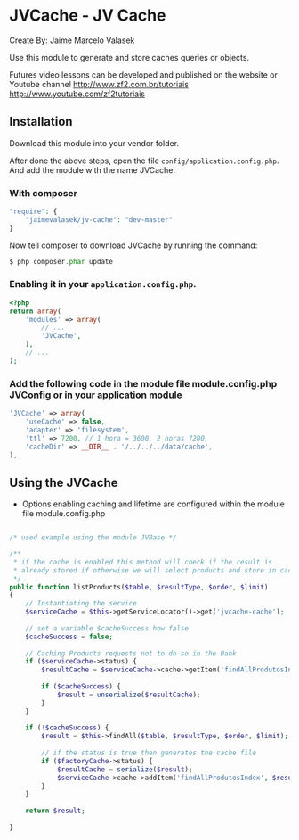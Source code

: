 JVCache - JV Cache
================
Create By: Jaime Marcelo Valasek

Use this module to generate and store caches queries or objects.

Futures video lessons can be developed and published on the website or Youtube channel http://www.zf2.com.br/tutoriais http://www.youtube.com/zf2tutoriais

Installation
-----
Download this module into your vendor folder.

After done the above steps, open the file `config/application.config.php`. And add the module with the name JVCache.

### With composer

```php
"require": {
    "jaimevalasek/jv-cache": "dev-master"
}
```

Now tell composer to download JVCache by running the command:
```php
$ php composer.phar update
```

### Enabling it in your `application.config.php`.
```php
<?php
return array(
    'modules' => array(
        // ...
        'JVCache',
    ),
    // ...
);
```

### Add the following code in the module file module.config.php JVConfig or in your application module
```php
'JVCache' => array(
    'useCache' => false,
    'adapter' => 'filesystem',
    'ttl' => 7200, // 1 hora = 3600, 2 horas 7200,
    'cacheDir' => __DIR__ . '/../../../data/cache',
),
```

Using the JVCache
-----

 - Options enabling caching and lifetime are configured within the module file module.config.php

```php

/* used example using the module JVBase */

/**
 * if the cache is enabled this method will check if the result is 
 * already stored if otherwise we will select products and store in cache.
 */
public function listProducts($table, $resultType, $order, $limit)
{
	// Instantiating the service
	$serviceCache = $this->getServiceLocator()->get('jvcache-cache');
	
	// set a variable $cacheSuccess how false
	$cacheSuccess = false;
	
	// Caching Products requests not to do so in the Bank
	if ($serviceCache->status) {
	    $resultCache = $serviceCache->cache->getItem('findAllProdutosIndex', $cacheSuccess);
	    
	    if ($cacheSuccess) {
	        $result = unserialize($resultCache);
	    }
	}
	
	if (!$cacheSuccess) {
	    $result = $this->findAll($table, $resultType, $order, $limit);
	
	    // if the status is true then generates the cache file
	    if ($factoryCache->status) {
	        $resultCache = serialize($result);
	        $serviceCache->cache->addItem('findAllProdutosIndex', $resultCache);
	    }
	}
	
	return $result;
		
}
```